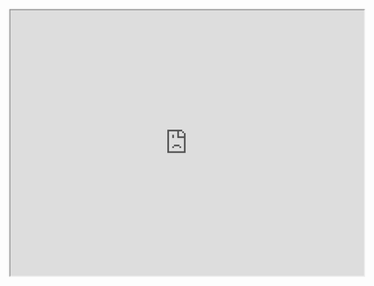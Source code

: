 <!-- <!DOCTYPE html>
<html>
  <head>
    <meta charset="utf-8">
    <title>January 20 MTG Archive</title>
  </head>
  <body>
    <iframe src="https://drive.google.com/file/d/0BxlyPYt1ZlylMS02Vk01UE16Y2s/preview" width="640" height="480"></iframe>
  </body>
</html> -->

<iframe src="https://drive.google.com/file/d/0BxlyPYt1ZlylMS02Vk01UE16Y2s/preview" width="640" height="480"></iframe>
